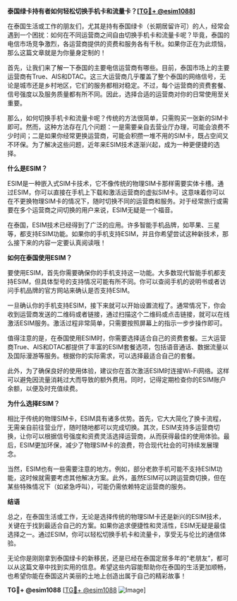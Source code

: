 **泰国绿卡持有者如何轻松切换手机卡和流量卡？[[TG💪+ @esim1088](https://t.me/s/esim1088)]**

在泰国生活或工作的朋友们，尤其是持有泰国绿卡（长期居留许可）的人，经常会遇到一个困扰：如何在不同运营商之间自由切换手机卡和流量卡呢？毕竟，泰国的电信市场竞争激烈，各运营商提供的资费和服务各有千秋。如果你正在为此烦恼，那么这篇文章就是为你量身定制的！

首先，让我们来了解一下泰国的主要电信运营商有哪些。目前，泰国市场上的主要运营商有True、AIS和DTAC。这三大运营商几乎覆盖了整个泰国的网络信号，无论是城市还是乡村地区，它们的服务都相对稳定。不过，每个运营商的资费套餐、信号强度以及服务质量都有所不同。因此，选择合适的运营商对你的日常使用至关重要。

那么，如何切换手机卡和流量卡呢？传统的方法很简单，只需购买一张新的SIM卡即可。然而，这种方法存在几个问题：一是需要亲自去营业厅办理，可能会浪费不少时间；二是如果你经常更换运营商，可能会积攒一堆不用的SIM卡，既占空间又不环保。为了解决这些问题，近年来ESIM技术逐渐兴起，成为一种更便捷的选择。

**什么是ESIM？**

ESIM是一种嵌入式SIM卡技术，它不像传统的物理SIM卡那样需要实体卡槽。通过ESIM，你可以直接在手机上下载和激活运营商的虚拟SIM卡。这意味着你可以在不更换物理SIM卡的情况下，随时切换不同的运营商和服务。对于经常旅行或需要在多个运营商之间切换的用户来说，ESIM无疑是一个福音。

在泰国，ESIM技术已经得到了广泛的应用。许多智能手机品牌，如苹果、三星等，都支持ESIM功能。如果你的手机支持ESIM，并且你希望尝试这种新技术，那么接下来的内容一定要认真阅读哦！

**如何在泰国使用ESIM？**

要使用ESIM，首先你需要确保你的手机支持这一功能。大多数现代智能手机都支持ESIM，但具体型号的支持情况可能有所不同。你可以查阅手机的说明书或者访问手机品牌的官方网站来确认是否支持ESIM。

一旦确认你的手机支持ESIM，接下来就可以开始设置流程了。通常情况下，你会收到运营商发送的二维码或者链接，通过扫描这个二维码或点击链接，就可以在线激活ESIM服务。激活过程非常简单，只需要按照屏幕上的指示一步步操作即可。

值得注意的是，在泰国使用ESIM时，你需要选择适合自己的资费套餐。三大运营商True、AIS和DTAC都提供了丰富的ESIM套餐选项，包括语音通话、数据流量以及国际漫游等服务。根据你的实际需求，可以选择最适合自己的套餐。

此外，为了确保良好的使用体验，建议你在首次激活ESIM时连接Wi-Fi网络。这样可以避免因流量消耗过大而导致的额外费用。同时，记得定期检查你的ESIM账户余额，以便及时充值续费。

**为什么选择ESIM？**

相比于传统的物理SIM卡，ESIM具有诸多优势。首先，它大大简化了换卡流程，无需亲自前往营业厅，随时随地都可以完成切换。其次，ESIM支持多运营商切换，让你可以根据信号强度和资费灵活选择运营商，从而获得最佳的使用体验。最后，ESIM更加环保，减少了物理SIM卡的浪费，符合现代社会的可持续发展理念。

当然，ESIM也有一些需要注意的地方。例如，部分老款手机可能不支持ESIM功能，这时候就需要考虑其他解决方案。此外，虽然ESIM可以跨运营商切换，但在某些特殊情况下（如紧急呼叫），可能仍需依赖特定运营商的服务。

**结语**

总之，在泰国生活或工作，无论是选择传统的物理SIM卡还是新兴的ESIM技术，关键在于找到最适合自己的方案。如果你追求便捷性和灵活性，ESIM无疑是最佳选择之一。通过ESIM，你可以轻松切换手机卡和流量卡，享受无与伦比的通信体验。

无论你是刚刚拿到泰国绿卡的新移民，还是已经在泰国定居多年的“老朋友”，都可以从这篇文章中找到实用的信息。希望这些内容能帮助你在泰国的生活更加顺畅，也希望你能在泰国这片美丽的土地上创造出属于自己的精彩故事！

**TG💪+ @esim1088** [[TG💪+ @esim1088](https://t.me/s/esim1088) ![Image](https://i.postimg.cc/4NQfJmqS/Snipaste-2025-05-13-00-14-12.png)]